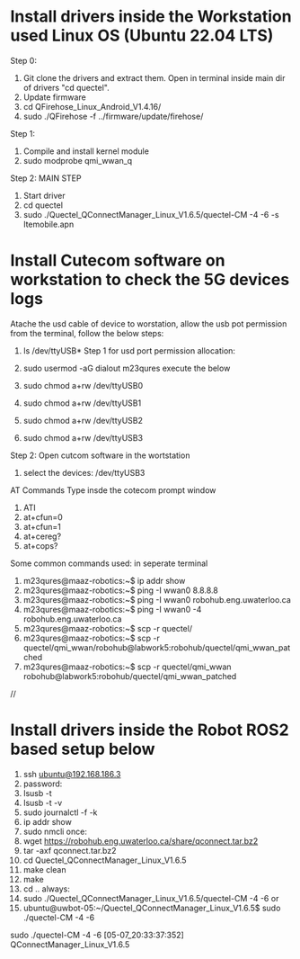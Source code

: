 # Install drivers inside the Workstation used Linux OS (Ubuntu 22.04 LTS)
Step 0:
1. Git clone the drivers and extract them. Open in terminal inside main dir of drivers "cd quectel".
2. Update firmware
3. cd QFirehose_Linux_Android_V1.4.16/
4. sudo ./QFirehose -f ../firmware/update/firehose/

Step 1:
1. Compile and install kernel module
2. sudo modprobe qmi_wwan_q

Step 2: MAIN STEP
1. Start driver
2. cd quectel
3. sudo ./Quectel_QConnectManager_Linux_V1.6.5/quectel-CM -4 -6 -s ltemobile.apn
# Install Cutecom software on workstation to check the 5G devices logs 
Atache the usd cable of device to worstation, allow the usb pot permission from the terminal, follow the below steps:
1. ls /dev/ttyUSB*
Step 1 for usd port permission allocation: 

1. sudo usermod -aG dialout m23qures 
execute the below
1. sudo chmod a+rw /dev/ttyUSB0
2. sudo chmod a+rw /dev/ttyUSB1
3. sudo chmod a+rw /dev/ttyUSB2
4. sudo chmod a+rw /dev/ttyUSB3

Step 2:
Open cutcom software in the wortstation 
1. select the devices: /dev/ttyUSB3

AT Commands Type insde the cotecom prompt window
1. ATI
2. at+cfun=0																											
3. at+cfun=1																											
4. at+cereg?																											
5. at+cops?

Some common commands used: 
in seperate terminal 
1. m23qures@maaz-robotics:~$ ip addr show
2. m23qures@maaz-robotics:~$ ping -I wwan0 8.8.8.8
3. m23qures@maaz-robotics:~$ ping -I wwan0 robohub.eng.uwaterloo.ca
4. m23qures@maaz-robotics:~$ ping -I wwan0 -4 robohub.eng.uwaterloo.ca
5. m23qures@maaz-robotics:~$ scp -r quectel/
6. m23qures@maaz-robotics:~$ scp -r quectel/qmi_wwan/robohub@labwork5:robohub/quectel/qmi_wwan_patched
7. m23qures@maaz-robotics:~$ scp -r quectel/qmi_wwan robohub@labwork5:robohub/quectel/qmi_wwan_patched

//
# Install drivers inside the Robot ROS2 based setup below
1. ssh ubuntu@192.168.186.3
2. password: 
3. lsusb -t
4. lsusb -t -v
5. sudo journalctl -f -k
6. ip addr show
7. sudo nmcli
once:
8. wget https://robohub.eng.uwaterloo.ca/share/qconnect.tar.bz2
9. tar -axf qconnect.tar.bz2 
10. cd Quectel_QConnectManager_Linux_V1.6.5
11. make clean
12. make
13. cd ..
always:
14. sudo ./Quectel_QConnectManager_Linux_V1.6.5/quectel-CM -4 -6
or 
15. ubuntu@uwbot-05:~/Quectel_QConnectManager_Linux_V1.6.5$ sudo ./quectel-CM -4 -6

sudo ./quectel-CM -4 -6
[05-07_20:33:37:352] QConnectManager_Linux_V1.6.5


